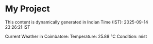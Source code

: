 # My Project

This content is dynamically generated in Indian Time (IST): 2025-09-14 23:26:21 IST


Current Weather in Coimbatore:
Temperature: 25.88 °C
Condition: mist
